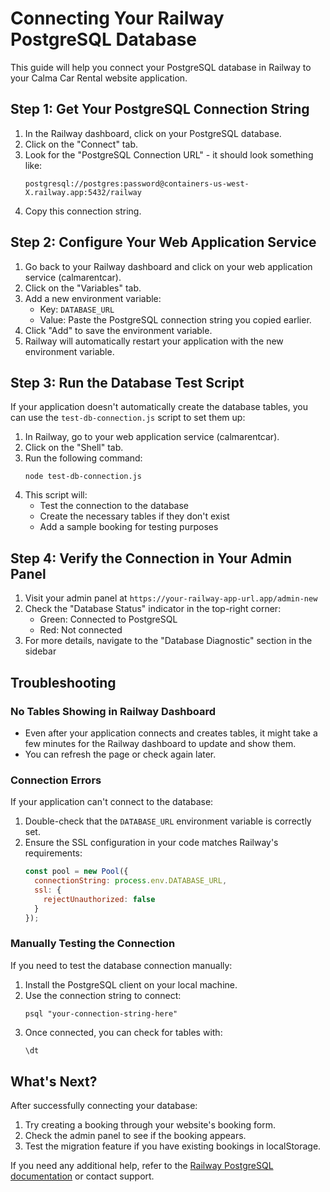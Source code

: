 # Connecting Your Railway PostgreSQL Database

This guide will help you connect your PostgreSQL database in Railway to your Calma Car Rental website application.

## Step 1: Get Your PostgreSQL Connection String

1. In the Railway dashboard, click on your PostgreSQL database.
2. Click on the "Connect" tab.
3. Look for the "PostgreSQL Connection URL" - it should look something like:
   ```
   postgresql://postgres:password@containers-us-west-X.railway.app:5432/railway
   ```
4. Copy this connection string.

## Step 2: Configure Your Web Application Service

1. Go back to your Railway dashboard and click on your web application service (calmarentcar).
2. Click on the "Variables" tab.
3. Add a new environment variable:
   - Key: `DATABASE_URL`
   - Value: Paste the PostgreSQL connection string you copied earlier.
4. Click "Add" to save the environment variable.
5. Railway will automatically restart your application with the new environment variable.

## Step 3: Run the Database Test Script

If your application doesn't automatically create the database tables, you can use the `test-db-connection.js` script to set them up:

1. In Railway, go to your web application service (calmarentcar).
2. Click on the "Shell" tab.
3. Run the following command:
   ```
   node test-db-connection.js
   ```
4. This script will:
   - Test the connection to the database
   - Create the necessary tables if they don't exist
   - Add a sample booking for testing purposes

## Step 4: Verify the Connection in Your Admin Panel

1. Visit your admin panel at `https://your-railway-app-url.app/admin-new`
2. Check the "Database Status" indicator in the top-right corner:
   - Green: Connected to PostgreSQL
   - Red: Not connected
3. For more details, navigate to the "Database Diagnostic" section in the sidebar

## Troubleshooting

### No Tables Showing in Railway Dashboard

- Even after your application connects and creates tables, it might take a few minutes for the Railway dashboard to update and show them.
- You can refresh the page or check again later.

### Connection Errors

If your application can't connect to the database:

1. Double-check that the `DATABASE_URL` environment variable is correctly set.
2. Ensure the SSL configuration in your code matches Railway's requirements:
   ```javascript
   const pool = new Pool({
     connectionString: process.env.DATABASE_URL,
     ssl: {
       rejectUnauthorized: false
     }
   });
   ```

### Manually Testing the Connection

If you need to test the database connection manually:

1. Install the PostgreSQL client on your local machine.
2. Use the connection string to connect:
   ```
   psql "your-connection-string-here"
   ```
3. Once connected, you can check for tables with:
   ```sql
   \dt
   ```

## What's Next?

After successfully connecting your database:

1. Try creating a booking through your website's booking form.
2. Check the admin panel to see if the booking appears.
3. Test the migration feature if you have existing bookings in localStorage.

If you need any additional help, refer to the [Railway PostgreSQL documentation](https://docs.railway.app/databases/postgresql) or contact support. 